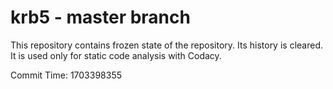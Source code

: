 # krb5 - master branch

This repository contains frozen state of the repository.
Its history is cleared. It is used only for static code
analysis with Codacy.

Commit Time: 1703398355